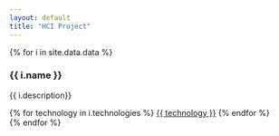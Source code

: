 ```yaml
---
layout: default
title: "HCI Project"
---
```

<div class="container">
{% for i in site.data.data %}
  <div class="card">
    <div class="box">
      <div class="content">
        <h3>{{ i.name }}</h3>
        <p>{{ i.description}}</p>
        {% for technology in i.technologies %}
        <a href="#">{{ technology }}</a>
        {% endfor %}
      </div>
    </div>
      </div>
    {% endfor %}
  </div>
 
